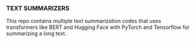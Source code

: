 ### TEXT SUMMARIZERS

This repo contains multiple text summarization codes that uses transformers like BERT and Hugging Face with PyTorch and Tensorflow for summarizing a long text.